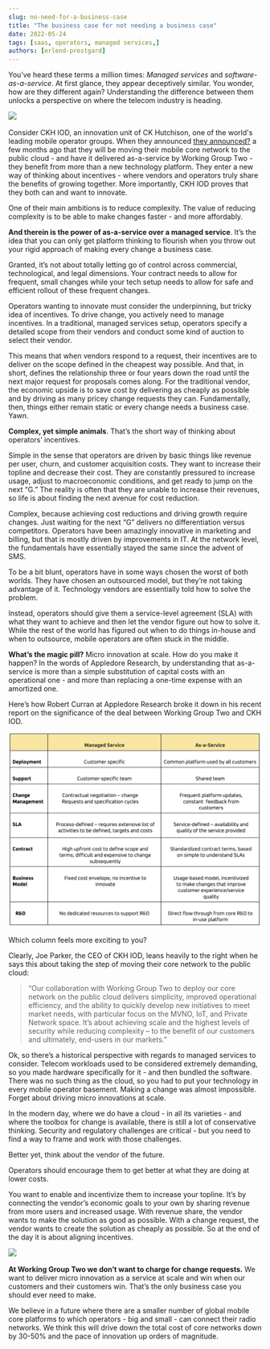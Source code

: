 ```yaml
---
slug: no-need-for-a-business-case
title: "The business case for not needing a business case"
date: 2022-05-24
tags: [saas, operators, managed services,]
authors: [erlend-prestgard]
---
```


You’ve heard these terms a million times: *Managed services* and *software-as-a-service*. At first glance, they appear deceptively similar. You wonder, how are they different again? Understanding the difference between them unlocks a perspective on where the telecom industry is heading. 

![](./RFP_illustration_large)
<!-- <img
  width="40%"
  align="left"
  style={{
    display: "block",
    margin:"auto 10px"
  }}
  src={require("!file-loader!./RFP_illustration_large").default}
/> -->

<!--truncate-->

Consider CKH IOD, an innovation unit of CK Hutchison, one of the world's leading mobile operator groups. When they announced [they announced?](https://www.wgtwo.com/blog/ckh-iod-wg2-public-cloud/) a few months ago that they will be moving their mobile core network to the public cloud - and have it delivered as-a-service by Working Group Two -  they benefit from more than a new technology platform. They enter a new way of thinking about incentives - where vendors and operators truly share the benefits of growing together. More importantly, CKH IOD proves that they both can and want to innovate. 

One of their main ambitions is to reduce complexity. The value of reducing complexity is to be able to make changes faster - and more affordably. 

**And therein is the power of as-a-service over a managed service**. It’s the idea that you can only get platform thinking to flourish when you throw out your rigid approach of making every change a business case. 

Granted, it’s not about totally letting go of control across commercial, technological, and legal dimensions. Your contract needs to allow for frequent, small changes while your tech setup needs to allow for safe and efficient rollout of these frequent changes. 

Operators wanting to innovate must consider the underpinning, but tricky idea of incentives. To drive change, you actively need to manage incentives. In a traditional, managed services setup, operators specify a detailed scope from their vendors and conduct some kind of auction to select their vendor. 

This means that when vendors respond to a request, their incentives are to deliver on the scope defined in the cheapest way possible. And that, in short, defines the relationship three or four years down the road until the next major request for proposals comes along. For the traditional vendor, the economic upside is to save cost by delivering as cheaply as possible and by driving as many pricey change requests they can. Fundamentally, then, things either remain static or every change needs a business case. Yawn. 

**Complex, yet simple animals**. That’s the short way of thinking about operators’ incentives.

Simple in the sense that operators are driven by basic things like revenue per user, churn, and customer acquisition costs. They want to increase their topline and decrease their cost. They are constantly pressured to increase usage, adjust to macroeconomic conditions, and get ready to jump on the next “G.” The reality is often that they are unable to increase their revenues, so life is about finding the next avenue for cost reduction. 

Complex, because achieving cost reductions and driving growth require changes. Just waiting for the next “G” delivers no differentiation versus competitors. Operators have been amazingly innovative in marketing and billing, but that is mostly driven by improvements in IT. At the network level, the fundamentals have essentially stayed the same since the advent of SMS. 

To be a bit blunt, operators have in some ways chosen the worst of both worlds. They have chosen an outsourced model, but they’re not taking advantage of it. Technology vendors are essentially told how to solve the problem. 

Instead, operators should give them a service-level agreement (SLA) with what they want to achieve and then let the vendor figure out how to solve it. While the rest of the world has figured out when to do things in-house and when to outsource, mobile operators are often stuck in the middle. 

**What’s the magic pill?** Micro innovation at scale. How do you make it happen? In the words of Appledore Research, by understanding that as-a-service is more than a simple substitution of capital costs with an operational one - and more than replacing a one-time expense with an amortized one. 

Here’s how Robert Curran at Appledore Research broke it down in his recent report on the significance of the deal between Working Group Two and CKH IOD. 

![](./bizcase.png)
<!-- <img
  width="40%"
  align="left"
  style={{
    display: "block",
    margin:"auto 10px"
  }}
  src={require("!file-loader!./bizcase.png").default}
/> -->

Which column feels more exciting to you? 

Clearly, Joe Parker, the CEO of CKH IOD, leans heavily to the right when he says this about taking the step of moving their core network to the public cloud:

> “Our collaboration with Working Group Two to deploy our core network on the public cloud delivers simplicity, improved operational efficiency, and the ability to quickly develop new initiatives to meet market needs, with particular focus on the MVNO, IoT, and Private Network space. It’s about achieving scale and the highest levels of security while reducing complexity – to the benefit of our customers and ultimately, end-users in our markets.”

Ok, so there’s a historical perspective with regards to managed services  to consider. Telecom workloads used to be considered extremely demanding, so you made hardware specifically for it - and then bundled the software. There was no such thing as the cloud, so you had to put your technology in every mobile operator basement. Making a change was almost impossible. Forget about driving micro innovations at scale. 

In the modern day, where we do have a cloud - in all its varieties - and where the toolbox for change is available, there is still a lot of conservative thinking. Security and regulatory challenges are critical - but you need to find a way to frame and work with those challenges. 

Better yet, think about the vendor of the future.

Operators should encourage them to get better at what they are doing at lower costs. 

You want to enable and incentivize them to increase your topline. It’s by connecting the vendor’s economic goals to your own by sharing revenue from more users and increased usage. With revenue share, the vendor wants to make the solution as good as possible. With a change request, the vendor wants to create the solution as cheaply as possible. 
So at the end of the day it is about aligning incentives. 

![](./RFP_illustration_20pst.png)
<!-- <img
  width="40%"
  align="left"
  style={{
    display: "block",
    margin:"auto 10px"
  }}
  src={require("!file-loader!./RFP_illustration_20pst").default}
/> -->

**At Working Group Two we don’t want to charge for change requests.** We want to deliver micro innovation as a service at scale and win when our customers and their customers win. That’s the only business case you should ever need to make. 

We believe in a future where there are a smaller number of global mobile core platforms to which operators - big and small - can connect their radio networks. We think this will drive down the total cost of  core networks down by 30-50% and the pace of innovation up orders of magnitude. 

